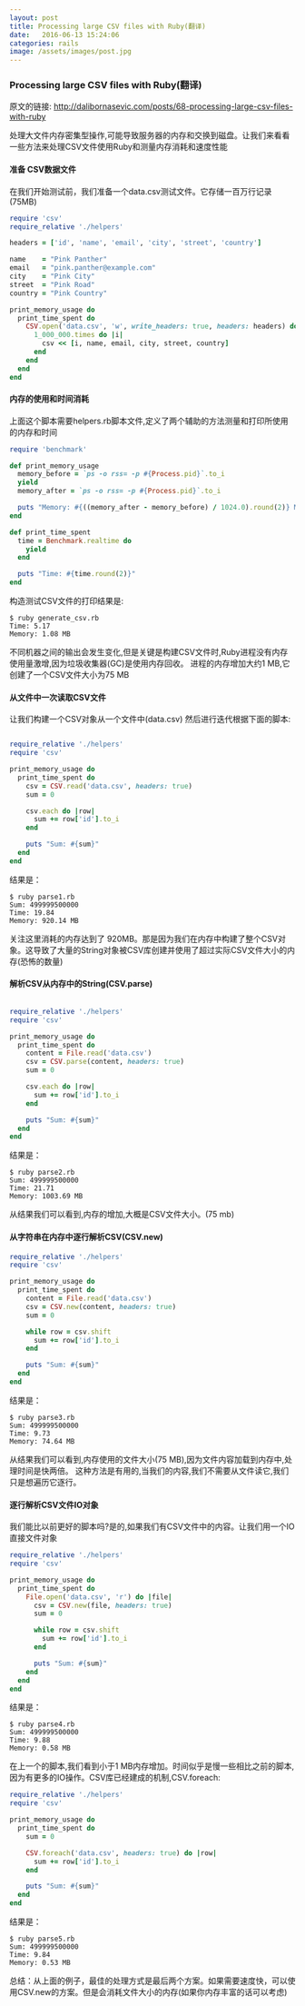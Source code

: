 ```yaml
---
layout: post
title: Processing large CSV files with Ruby(翻译)
date:   2016-06-13 15:24:06
categories: rails
image: /assets/images/post.jpg
---
```


### Processing large CSV files with Ruby(翻译)

原文的链接: http://dalibornasevic.com/posts/68-processing-large-csv-files-with-ruby

处理大文件内存密集型操作,可能导致服务器的内存和交换到磁盘。让我们来看看一些方法来处理CSV文件使用Ruby和测量内存消耗和速度性能

#### 准备 CSV数据文件
在我们开始测试前，我们准备一个data.csv测试文件。它存储一百万行记录(75MB)

```ruby
require 'csv'
require_relative './helpers'

headers = ['id', 'name', 'email', 'city', 'street', 'country']

name    = "Pink Panther"
email   = "pink.panther@example.com"
city    = "Pink City"
street  = "Pink Road"
country = "Pink Country"

print_memory_usage do
  print_time_spent do
    CSV.open('data.csv', 'w', write_headers: true, headers: headers) do |csv|
      1_000_000.times do |i|
        csv << [i, name, email, city, street, country]
      end
    end
  end
end
```

#### 内存的使用和时间消耗
上面这个脚本需要helpers.rb脚本文件,定义了两个辅助的方法测量和打印所使用的内存和时间

```ruby
require 'benchmark'

def print_memory_usage
  memory_before = `ps -o rss= -p #{Process.pid}`.to_i
  yield
  memory_after = `ps -o rss= -p #{Process.pid}`.to_i

  puts "Memory: #{((memory_after - memory_before) / 1024.0).round(2)} MB"
end

def print_time_spent
  time = Benchmark.realtime do
    yield
  end

  puts "Time: #{time.round(2)}"
end
```

构造测试CSV文件的打印结果是:

```
$ ruby generate_csv.rb
Time: 5.17
Memory: 1.08 MB
```

不同机器之间的输出会发生变化,但是关键是构建CSV文件时,Ruby进程没有内存使用量激增,因为垃圾收集器(GC)是使用内存回收。
进程的内存增加大约1 MB,它创建了一个CSV文件大小为75 MB

#### 从文件中一次读取CSV文件
让我们构建一个CSV对象从一个文件中(data.csv) 然后进行迭代根据下面的脚本:

```ruby

require_relative './helpers'
require 'csv'

print_memory_usage do
  print_time_spent do
    csv = CSV.read('data.csv', headers: true)
    sum = 0

    csv.each do |row|
      sum += row['id'].to_i
    end

    puts "Sum: #{sum}"
  end
end

```
结果是：

```
$ ruby parse1.rb
Sum: 499999500000
Time: 19.84
Memory: 920.14 MB
```

关注这里消耗的内存达到了 920MB。那是因为我们在内存中构建了整个CSV对象。这导致了大量的String对象被CSV库创建并使用了超过实际CSV文件大小的内存(恐怖的数量)

#### 解析CSV从内存中的String(CSV.parse)

```ruby

require_relative './helpers'
require 'csv'

print_memory_usage do
  print_time_spent do
    content = File.read('data.csv')
    csv = CSV.parse(content, headers: true)
    sum = 0

    csv.each do |row|
      sum += row['id'].to_i
    end

    puts "Sum: #{sum}"
  end
end

```
结果是：

```
$ ruby parse2.rb
Sum: 499999500000
Time: 21.71
Memory: 1003.69 MB
```

从结果我们可以看到,内存的增加,大概是CSV文件大小。(75 mb)

#### 从字符串在内存中逐行解析CSV(CSV.new)

```ruby
require_relative './helpers'
require 'csv'

print_memory_usage do
  print_time_spent do
    content = File.read('data.csv')
    csv = CSV.new(content, headers: true)
    sum = 0

    while row = csv.shift
      sum += row['id'].to_i
    end

    puts "Sum: #{sum}"
  end
end

```
结果是：

```
$ ruby parse3.rb
Sum: 499999500000
Time: 9.73
Memory: 74.64 MB
```

从结果我们可以看到,内存使用的文件大小(75 MB),因为文件内容加载到内存中,处理时间是快两倍。
这种方法是有用的,当我们的内容,我们不需要从文件读它,我们只是想遍历它逐行。

#### 逐行解析CSV文件IO对象
我们能比以前更好的脚本吗?是的,如果我们有CSV文件中的内容。让我们用一个IO直接文件对象

```ruby
require_relative './helpers'
require 'csv'

print_memory_usage do
  print_time_spent do
    File.open('data.csv', 'r') do |file|
      csv = CSV.new(file, headers: true)
      sum = 0

      while row = csv.shift
        sum += row['id'].to_i
      end

      puts "Sum: #{sum}"
    end
  end
end

```
结果是：

```
$ ruby parse4.rb
Sum: 499999500000
Time: 9.88
Memory: 0.58 MB
```

在上一个的脚本,我们看到小于1 MB内存增加。时间似乎是慢一些相比之前的脚本,
因为有更多的IO操作。CSV库已经建成的机制,CSV.foreach:

```ruby
require_relative './helpers'
require 'csv'

print_memory_usage do
  print_time_spent do
    sum = 0

    CSV.foreach('data.csv', headers: true) do |row|
      sum += row['id'].to_i
    end

    puts "Sum: #{sum}"
  end
end
```
结果是：

```
$ ruby parse5.rb
Sum: 499999500000
Time: 9.84
Memory: 0.53 MB
```

总结：从上面的例子，最佳的处理方式是最后两个方案。如果需要速度快，可以使用CSV.new的方案。但是会消耗文件大小的内存(如果你内存丰富的话可以考虑)







